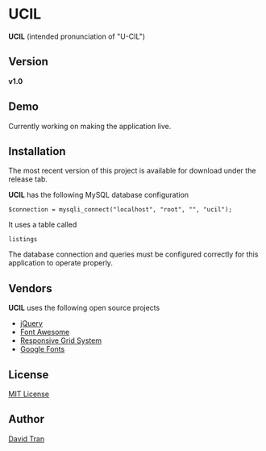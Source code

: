 # UCIL
**UCIL** (intended pronunciation of "U-CIL")

## Version
**v1.0**

## Demo
Currently working on making the application live.

## Installation
The most recent version of this project is available for download under the release tab.

**UCIL** has the following MySQL database configuration

    $connection = mysqli_connect("localhost", "root", "", "ucil");

It uses a table called

    listings

The database connection and queries must be configured correctly for this application to operate properly.

## Vendors
**UCIL** uses the following open source projects
* <a href="https://jquery.com/" target="_blank">jQuery</a>
* <a href="https://fortawesome.github.io/Font-Awesome/" target="_blank">Font Awesome</a>
* <a href="http://www.responsivegridsystem.com/" target="_blank">Responsive Grid System</a>
* <a href="https://www.google.com/fonts" target="_blank">Google Fonts</a>

## License
<a href="https://github.com/davidlamt/ucil/blob/master/LICENSE" target="_blank">MIT License</a>

## Author
<a href="http://davidtranscend.com/" target="_blank">David Tran</a>